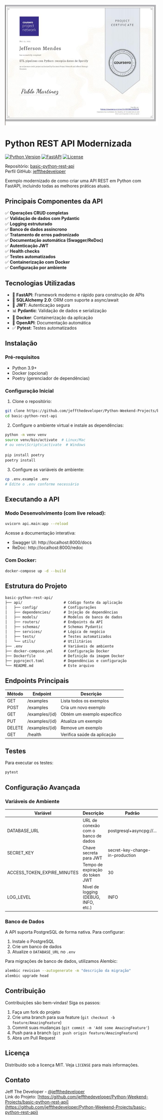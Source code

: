 ![Certificado](https://github.com/jeffthedeveloper/Python-Weekend-Projects/blob/main/spotify-data-pipeline/assets/certificate.png?raw=true)

# Python REST API Modernizada

[![Python Version](https://img.shields.io/badge/python-3.9%2B-blue.svg)](https://www.python.org/)
[![FastAPI](https://img.shields.io/badge/FastAPI-0.78.0-green.svg)](https://fastapi.tiangolo.com/)
[![License](https://img.shields.io/badge/license-MIT-blue.svg)](LICENSE)

Repositório: [basic-python-rest-api](https://github.com/jeffthedeveloper/Python-Weekend-Projects/basic-python-rest-api)  
Perfil GitHub: [jeffthedeveloper](https://github.com/jeffthedeveloper)

Exemplo modernizado de como criar uma API REST em Python com FastAPI, incluindo todas as melhores práticas atuais.

## Principais Componentes da API

✅ **Operações CRUD completas**  
✅ **Validação de dados com Pydantic**  
✅ **Logging estruturado**  
✅ **Banco de dados assíncrono**  
✅ **Tratamento de erros padronizado**  
✅ **Documentação automática (Swagger/ReDoc)**  
✅ **Autenticação JWT**  
✅ **Health checks**  
✅ **Testes automatizados**  
✅ **Containerização com Docker**  
✅ **Configuração por ambiente**

## Tecnologias Utilizadas

- 🚀 **FastAPI**: Framework moderno e rápido para construção de APIs
- 🐘 **SQLAlchemy 2.0**: ORM com suporte a async/await
- 🔐 **JWT**: Autenticação segura
- 📊 **Pydantic**: Validação de dados e serialização
- 🐳 **Docker**: Containerização da aplicação
- 📝 **OpenAPI**: Documentação automática
- ✅ **Pytest**: Testes automatizados

## Instalação

### Pré-requisitos

- Python 3.9+
- Docker (opcional)
- Poetry (gerenciador de dependências)

### Configuração Inicial

1. Clone o repositório:

```bash
git clone https://github.com/jeffthedeveloper/Python-Weekend-Projects/basic-python-rest-api.git
cd basic-python-rest-api
```

2. Configure o ambiente virtual e instale as dependências:

```bash
python -m venv venv
source venv/bin/activate  # Linux/Mac
# ou venv\Scripts\activate  # Windows

pip install poetry
poetry install
```

3. Configure as variáveis de ambiente:

```bash
cp .env.example .env
# Edite o .env conforme necessário
```

## Executando a API

### Modo Desenvolvimento (com live reload):

```bash
uvicorn api.main:app --reload
```

Acesse a documentação interativa:
- Swagger UI: http://localhost:8000/docs
- ReDoc: http://localhost:8000/redoc

### Com Docker:

```bash
docker-compose up -d --build
```

## Estrutura do Projeto

```
basic-python-rest-api/
├── api/                   # Código fonte da aplicação
│   ├── config/            # Configurações
│   ├── dependencies/      # Injeção de dependências
│   ├── models/            # Modelos de banco de dados
│   ├── routers/           # Endpoints da API
│   ├── schemas/           # Schemas Pydantic
│   ├── services/          # Lógica de negócio
│   ├── tests/             # Testes automatizados
│   └── utils/             # Utilitários
├── .env                   # Variáveis de ambiente
├── docker-compose.yml     # Configuração Docker
├── Dockerfile             # Definição da imagem Docker
├── pyproject.toml         # Dependências e configuração
└── README.md              # Este arquivo
```

## Endpoints Principais

| Método | Endpoint          | Descrição                     |
|--------|-------------------|-------------------------------|
| GET    | /examples         | Lista todos os exemplos       |
| POST   | /examples         | Cria um novo exemplo          |
| GET    | /examples/{id}    | Obtém um exemplo específico   |
| PUT    | /examples/{id}    | Atualiza um exemplo           |
| DELETE | /examples/{id}    | Remove um exemplo             |
| GET    | /health           | Verifica saúde da aplicação   |

## Testes

Para executar os testes:

```bash
pytest
```

## Configuração Avançada

### Variáveis de Ambiente

| Variável                     | Descrição                              | Padrão                          |
|------------------------------|----------------------------------------|---------------------------------|
| DATABASE_URL                 | URL de conexão com o banco de dados    | postgresql+asyncpg://...        |
| SECRET_KEY                   | Chave secreta para JWT                 | secret-key-change-in-production |
| ACCESS_TOKEN_EXPIRE_MINUTES  | Tempo de expiração do token JWT        | 30                              |
| LOG_LEVEL                    | Nível de logging (DEBUG, INFO, etc.)   | INFO                            |

### Banco de Dados

A API suporta PostgreSQL de forma nativa. Para configurar:

1. Instale o PostgreSQL
2. Crie um banco de dados
3. Atualize o `DATABASE_URL` no `.env`

Para migrações de banco de dados, utilizamos Alembic:

```bash
alembic revision --autogenerate -m "descrição da migração"
alembic upgrade head
```

## Contribuição

Contribuições são bem-vindas! Siga os passos:

1. Faça um fork do projeto
2. Crie uma branch para sua feature (`git checkout -b feature/AmazingFeature`)
3. Commit suas mudanças (`git commit -m 'Add some AmazingFeature'`)
4. Push para a branch (`git push origin feature/AmazingFeature`)
5. Abra um Pull Request

## Licença

Distribuído sob a licença MIT. Veja `LICENSE` para mais informações.

## Contato

Jeff The Developer - [@jeffthedeveloper](https://github.com/jeffthedeveloper)  
Link do Projeto: [https://github.com/jeffthedeveloper/Python-Weekend-Projects/basic-python-rest-api](https://github.com/jeffthedeveloper/Python-Weekend-Projects/basic-python-rest-api)
